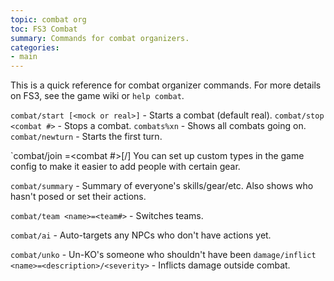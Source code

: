 ```yaml
---
topic: combat org
toc: FS3 Combat
summary: Commands for combat organizers.
categories:
- main
---
```

This is a quick reference for combat organizer commands.  For more details on FS3, see the game wiki or `help combat`.

`combat/start [<mock or real>]` - Starts a combat (default real).
`combat/stop <combat #>` - Stops a combat. 
`combats%xn` - Shows all combats going on. 
`combat/newturn` - Starts the first turn.

`combat/join <list of names>=<combat #>[/<type>]
        You can set up custom types in the game config to make it easier to add people with certain gear.

`combat/summary` - Summary of everyone's skills/gear/etc. Also shows who hasn't posed or set their actions.

`combat/team <name>=<team#>` - Switches teams. 

`combat/ai` - Auto-targets any NPCs who don't have actions yet.

`combat/unko` - Un-KO's someone who shouldn't have been
`damage/inflict <name>=<description>/<severity>` - Inflicts damage outside combat.
